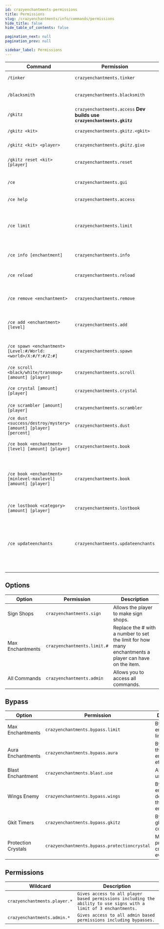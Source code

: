 ```yaml
---
id: crazyenchantments-permissions
title: Permissions
slug: /crazyenchantments/info/commands/permissions
hide_title: false
hide_table_of_contents: false

pagination_next: null
pagination_prev: null

sidebar_label: Permissions
---
```

Command|Permission|Description
---|---|---
`/tinker`|`crazyenchantments.tinker`|Opens up the Tinkerer GUI.
`/blacksmith`|`crazyenchantments.blacksmith`|Opens up the Black Smith GUI.
`/gkitz`|`crazyenchantments.access` **Dev builds use `crazyenchantments.gkitz`**|Open the GKitz GUI.
`/gkitz <kit>`|`crazyenchantments.gkitz.<gkit>`|Gives you a gkit.
`/gkitz <kit> <player>`|`crazyenchantments.gkitz.give`|Gives another player a gkit.
`/gkitz reset <kit> [player]`|`crazyenchantments.reset`|Reset a players gkit cooldown.
`/ce`|`crazyenchantments.gui`|Opens the main menu GUI.
`/ce help`|`crazyenchantments.access`|Shows all CE commands.
`/ce limit`|`crazyenchantments.limit`|Gives information on the players current enchantment limit.
`/ce info [enchantment]`|`crazyenchantments.info`|Shows info on all enchantments.
`/ce reload`|`crazyenchantments.reload`|Reloads all the configuration files.
`/ce remove <enchantment>`|`crazyenchantments.remove`|Removes an enchantment from the item in your hand.
`/ce add <enchantment> [level]`|`crazyenchantments.add`|Adds an enchantment to the item in your hand.
`/ce spawn <enchantment> [Level:#/World:<world>/X:#/Y:#/Z:#]`|`crazyenchantments.spawn`|Drops an enchantment book where you tell it to.
`/ce scroll <black/white/transmog> [amount] [player]`|`crazyenchantments.scroll`|Give a player scrolls.
`/ce crystal [amount] [player]`|`crazyenchantments.crystal`|Give a player protection crystals.
`/ce scrambler [amount] [player]`|`crazyenchantments.scrambler`|Give a player scramblers.
`/ce dust <success/destroy/mystery> [amount] [player] [percent]`|`crazyenchantments.dust`|Give a player a some magical dust.
`/ce book <enchantment> [level] [amount] [player]`|`crazyenchantments.book`|Give a player enchantment books.
`/ce book <enchantment> [minlevel-maxlevel] [amount] [player]`|`crazyenchantments.book`|Gives a player an enchantment book with a random level from a set range.
`/ce lostbook <category> [amount] [player]`|`crazyenchantments.lostbook`|Give a player lost books.
`/ce updateenchants`|`crazyenchantments.updateenchants`|Iterates through the lore of the item in your main hand and updates how the enchantments are stored.

## Options
| Option           | Permission                  | Description                                                                                           |
|------------------|-----------------------------|-------------------------------------------------------------------------------------------------------|
| Sign Shops       | `crazyenchantments.sign`    | Allows the player to make sign shops.                                                                 |
| Max Enchantments | `crazyenchantments.limit.#` | Replace the # with a number to set the limit for how many enchantments a player can have on the item. |
| All Commands     | `crazyenchantments.admin`   | Allows you to access all commands.                                                                    |

## Bypass
| Option              | Permission                                   | Description                                           |
|---------------------|----------------------------------------------|-------------------------------------------------------|
| Max Enchantments    | `crazyenchantments.bypass.limit`             | Bypasses the enchantment limit.                       |
| Aura Enchantments   | `crazyenchantments.bypass.aura`              | Bypass all the aura enchantment effects.              |
| Blast Enchantment   | `crazyenchantments.blast.use`                | Allows you to use Blast.                              |
| Wings Enemy         | `crazyenchantments.bypass.wings`             | Bypass the enemy detection for the wings enchantment. |
| Gkit Timers         | `crazyenchantments.bypass.gkitz`             | Bypass the gkit cooldowns.                            |
| Protection Crystals | `crazyenchantments.bypass.protectioncrystal` | Make protection crystals work every time.             |

## Permissions
| Wildcard                     | Description                                                                                                       |
|------------------------------|-------------------------------------------------------------------------------------------------------------------|
| `crazyenchantments.player.*` | `Gives access to all player based permissions including the ability to use signs with a limit of 3 enchantments.` |
| `crazyenchantments.admin.*`  | `Gives access to all admin based permissions including bypasses.`                                                 |
